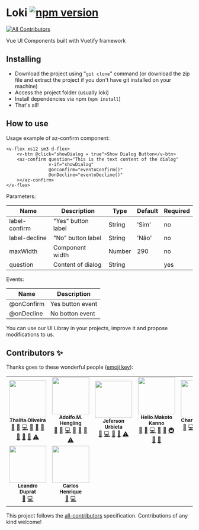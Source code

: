 # Loki [![npm version](https://badge.fury.io/js/%40azinformatica%2Floki.svg)](https://badge.fury.io/js/%40azinformatica%2Floki)
<!-- ALL-CONTRIBUTORS-BADGE:START - Do not remove or modify this section -->
[![All Contributors](https://img.shields.io/badge/all_contributors-9-orange.svg?style=flat-square)](#contributors-)
<!-- ALL-CONTRIBUTORS-BADGE:END -->
Vue UI Components built with Vuetify framework

## Installing
* Download the project using "`git clone`" command (or download the zip file and extract the project if you don't have git installed on your machine)
* Access the project folder (usually loki)
* Install dependencies via npm (`npm install`)
* That's all! 

## How to use

Usage example of az-confirm component:
````
<v-flex xs12 sm3 d-flex>
    <v-btn @click="showDialog = true">Show Dialog Button</v-btn>
    <az-confirm question="This is the text content of the dialog"
                v-if="showDialog"
                @onConfirm="eventoConfirm()"
                @onDecline="eventoDecline()"
    ></az-confirm>
</v-flex>
````
Parameters:

|Name|Description|Type|Default| Required|
|----|-----------|----|-------|---------|
label-confirm|"Yes" button label| String|'Sim'|no|
label-decline|"No" button label| String|'Não'|no|
maxWidth|Component width| Number|290|no|
question|Content of dialog| String||yes|

Events:

|Name|Description|
|----|-----------|
@onConfirm|Yes button event|
@onDecline|No botton event|


You can use our UI Libray in your projects, improve it and propose modifications to us.

## Contributors ✨

Thanks goes to these wonderful people ([emoji key](https://allcontributors.org/docs/en/emoji-key)):

<!-- ALL-CONTRIBUTORS-LIST:START - Do not remove or modify this section -->
<!-- prettier-ignore-start -->
<!-- markdownlint-disable -->
<table>
  <tr>
    <td align="center"><a href="https://github.com/thalita12"><img src="https://avatars0.githubusercontent.com/u/12161520?v=4" width="100px;" alt=""/><br /><sub><b>Thalita Oliveira</b></sub></a><br /><a href="#question-thalita12" title="Answering Questions">💬</a> <a href="https://github.com/@azinformatica/@azinformatica/loki/issues?q=author%3Athalita12" title="Bug reports">🐛</a> <a href="https://github.com/@azinformatica/@azinformatica/loki/commits?author=thalita12" title="Code">💻</a> <a href="#design-thalita12" title="Design">🎨</a> <a href="https://github.com/@azinformatica/@azinformatica/loki/commits?author=thalita12" title="Documentation">📖</a> <a href="#ideas-thalita12" title="Ideas, Planning, & Feedback">🤔</a> <a href="#maintenance-thalita12" title="Maintenance">🚧</a> <a href="#projectManagement-thalita12" title="Project Management">📆</a> <a href="https://github.com/@azinformatica/@azinformatica/loki/pulls?q=is%3Apr+reviewed-by%3Athalita12" title="Reviewed Pull Requests">👀</a> <a href="https://github.com/@azinformatica/@azinformatica/loki/commits?author=thalita12" title="Tests">⚠️</a></td>
    <td align="center"><a href="https://github.com/hengling"><img src="https://avatars0.githubusercontent.com/u/4369590?v=4" width="100px;" alt=""/><br /><sub><b>Adolfo M. Hengling</b></sub></a><br /><a href="#question-hengling" title="Answering Questions">💬</a> <a href="https://github.com/@azinformatica/@azinformatica/loki/issues?q=author%3Ahengling" title="Bug reports">🐛</a> <a href="https://github.com/@azinformatica/@azinformatica/loki/commits?author=hengling" title="Code">💻</a> <a href="#design-hengling" title="Design">🎨</a> <a href="#ideas-hengling" title="Ideas, Planning, & Feedback">🤔</a> <a href="https://github.com/@azinformatica/@azinformatica/loki/pulls?q=is%3Apr+reviewed-by%3Ahengling" title="Reviewed Pull Requests">👀</a> <a href="https://github.com/@azinformatica/@azinformatica/loki/commits?author=hengling" title="Tests">⚠️</a></td>
    <td align="center"><a href="http://jefersonurbieta.com.br"><img src="https://avatars3.githubusercontent.com/u/12651715?v=4" width="100px;" alt=""/><br /><sub><b>Jeferson Urbieta</b></sub></a><br /><a href="https://github.com/@azinformatica/@azinformatica/loki/issues?q=author%3AJefersonUrbieta" title="Bug reports">🐛</a> <a href="https://github.com/@azinformatica/@azinformatica/loki/commits?author=JefersonUrbieta" title="Code">💻</a> <a href="https://github.com/@azinformatica/@azinformatica/loki/commits?author=JefersonUrbieta" title="Documentation">📖</a> <a href="#ideas-JefersonUrbieta" title="Ideas, Planning, & Feedback">🤔</a> <a href="https://github.com/@azinformatica/@azinformatica/loki/commits?author=JefersonUrbieta" title="Tests">⚠️</a></td>
    <td align="center"><a href="https://github.com/heliokanno"><img src="https://avatars0.githubusercontent.com/u/4403948?v=4" width="100px;" alt=""/><br /><sub><b>Helio Makoto Kanno</b></sub></a><br /><a href="#question-heliokanno" title="Answering Questions">💬</a> <a href="https://github.com/@azinformatica/@azinformatica/loki/issues?q=author%3Aheliokanno" title="Bug reports">🐛</a> <a href="https://github.com/@azinformatica/@azinformatica/loki/commits?author=heliokanno" title="Code">💻</a> <a href="#design-heliokanno" title="Design">🎨</a> <a href="#ideas-heliokanno" title="Ideas, Planning, & Feedback">🤔</a> <a href="#infra-heliokanno" title="Infrastructure (Hosting, Build-Tools, etc)">🚇</a> <a href="#maintenance-heliokanno" title="Maintenance">🚧</a> <a href="https://github.com/@azinformatica/@azinformatica/loki/pulls?q=is%3Apr+reviewed-by%3Aheliokanno" title="Reviewed Pull Requests">👀</a></td>
    <td align="center"><a href="https://github.com/charlesviegas"><img src="https://avatars2.githubusercontent.com/u/1191771?v=4" width="100px;" alt=""/><br /><sub><b>Charles Viegas</b></sub></a><br /><a href="#question-charlesviegas" title="Answering Questions">💬</a> <a href="https://github.com/@azinformatica/@azinformatica/loki/commits?author=charlesviegas" title="Code">💻</a> <a href="#design-charlesviegas" title="Design">🎨</a> <a href="#ideas-charlesviegas" title="Ideas, Planning, & Feedback">🤔</a> <a href="#maintenance-charlesviegas" title="Maintenance">🚧</a> <a href="#projectManagement-charlesviegas" title="Project Management">📆</a> <a href="https://github.com/@azinformatica/@azinformatica/loki/pulls?q=is%3Apr+reviewed-by%3Acharlesviegas" title="Reviewed Pull Requests">👀</a> <a href="#talk-charlesviegas" title="Talks">📢</a></td>
    <td align="center"><a href="https://github.com/morelli690"><img src="https://avatars2.githubusercontent.com/u/17299358?v=4" width="100px;" alt=""/><br /><sub><b>cesar-morelli</b></sub></a><br /><a href="https://github.com/@azinformatica/@azinformatica/loki/issues?q=author%3Amorelli690" title="Bug reports">🐛</a> <a href="https://github.com/@azinformatica/@azinformatica/loki/commits?author=morelli690" title="Code">💻</a></td>
    <td align="center"><a href="https://github.com/mrevandro"><img src="https://avatars3.githubusercontent.com/u/10819826?v=4" width="100px;" alt=""/><br /><sub><b>Evandro Oliveira da Silva</b></sub></a><br /><a href="https://github.com/@azinformatica/@azinformatica/loki/issues?q=author%3Amrevandro" title="Bug reports">🐛</a> <a href="https://github.com/@azinformatica/@azinformatica/loki/commits?author=mrevandro" title="Code">💻</a> <a href="#design-mrevandro" title="Design">🎨</a> <a href="#ideas-mrevandro" title="Ideas, Planning, & Feedback">🤔</a> <a href="https://github.com/@azinformatica/@azinformatica/loki/commits?author=mrevandro" title="Tests">⚠️</a></td>
  </tr>
  <tr>
    <td align="center"><a href="https://github.com/leandroduprat"><img src="https://avatars1.githubusercontent.com/u/39559287?v=4" width="100px;" alt=""/><br /><sub><b>Leandro Duprat</b></sub></a><br /><a href="https://github.com/@azinformatica/@azinformatica/loki/issues?q=author%3Aleandroduprat" title="Bug reports">🐛</a> <a href="https://github.com/@azinformatica/@azinformatica/loki/commits?author=leandroduprat" title="Code">💻</a></td>
    <td align="center"><a href="https://www.linkedin.com/in/carlos-henrique-costa-silva/"><img src="https://avatars3.githubusercontent.com/u/25915025?v=4" width="100px;" alt=""/><br /><sub><b>Carlos Henrique</b></sub></a><br /><a href="https://github.com/@azinformatica/@azinformatica/loki/issues?q=author%3Acaarloshenrique" title="Bug reports">🐛</a> <a href="https://github.com/@azinformatica/@azinformatica/loki/commits?author=caarloshenrique" title="Code">💻</a></td>
  </tr>
</table>

<!-- markdownlint-enable -->
<!-- prettier-ignore-end -->
<!-- ALL-CONTRIBUTORS-LIST:END -->

This project follows the [all-contributors](https://github.com/all-contributors/all-contributors) specification. Contributions of any kind welcome!